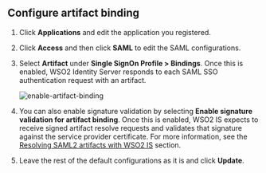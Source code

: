 ## Configure artifact binding

1.  Click **Applications** and edit the application you registered. 

2.  Click **Access** and then click **SAML** to edit the SAML configurations. 

3. Select **Artifact** under **Single SignOn Profile > Bindings**. Once this is enabled, WSO2 Identity Server responds to each SAML SSO authentication request with an artifact.

    ![enable-artifact-binding](../../../assets/img/fragments/enable-artifact-binding.png)

4.  You can also enable signature validation by selecting **Enable signature validation for artifact binding**. Once this is enabled, WSO2 IS expects to receive signed artifact resolve requests and validates that signature against the service provider certificate. For more information, see the [Resolving SAML2 artifacts with WSO2 IS](../../../quick-starts/use-artifact-binding-sample#resolve-artifacts-with-wso2-is) section.

5.  Leave the rest of the default configurations as it is and click **Update**.